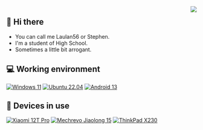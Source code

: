 <img align="right" src="https://github-readme-stats.vercel.app/api?username=Laulan56&include_all_commits=true&show_icons=true&hide_title=tru&hide_border=true" />

## 👋 Hi there
 - You can call me Laulan56 or Stephen.
 - I'm a student of High School.
 - Sometimes a little bit arrogant.

## 💻 Working environment
[![Windows 11](https://img.shields.io/badge/Windows%2011-00adef?style=flat-square&logo=windows&logoColor=ffffff)](https://www.microsoft.com/windows10)
[![Ubuntu 22.04](https://img.shields.io/badge/Ubuntu%2022%2e04-dd4814?style=flat-square&logo=ubuntu&logoColor=ffffff)](https://releases.ubuntu.com/20.04/)
[![Android 13](https://img.shields.io/badge/Android%2013-3ddc84?style=flat-square&logo=android&logoColor=ffffff)](https://www.android.com/android-11/)

## 📱 Devices in use
[![Xiaomi 12T Pro](https://img.shields.io/badge/Xiaomi%2012T%20Pro-fd4900?style=flat-square&logo=xiaomi&logoColor=ffffff)](https://www.mi.com/global/product/xiaomi-12t-pro/)
[![Mechrevo Jiaolong 15](https://img.shields.io/badge/MECHREVO%20Jiaolong%2015-6A5FBB?style=flat-square&logo=nintendogamecube&logoColor=ffffff)](https://www.mechrevo.com/)
[![ThinkPad X230](https://img.shields.io/badge/ThinkPad%20X230-EE2624?style=flat-square&logo=thinkpad&logoColor=ffffff)](https://www.lenovo.com/lt/lt/laptops/thinkpad/x-series/x230/)
